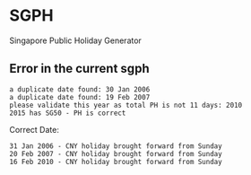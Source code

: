 # SGPH
Singapore Public Holiday Generator

## Error in the current sgph
```
a duplicate date found: 30 Jan 2006
a duplicate date found: 19 Feb 2007
please validate this year as total PH is not 11 days: 2010
2015 has SG50 - PH is correct
```

Correct Date:
```
31 Jan 2006 - CNY holiday brought forward from Sunday
20 Feb 2007 - CNY holiday brought forward from Sunday
16 Feb 2010 - CNY holiday brought forward from Sunday
```
